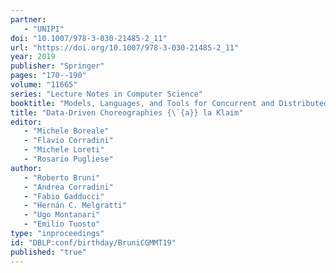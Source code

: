 ```yaml
---
partner: 
   - "UNIPI"
doi: "10.1007/978-3-030-21485-2_11"
url: "https://doi.org/10.1007/978-3-030-21485-2_11"
year: 2019
publisher: "Springer"
pages: "170--190"
volume: "11665"
series: "Lecture Notes in Computer Science"
booktitle: "Models, Languages, and Tools for Concurrent and Distributed Programming - Essays Dedicated to Rocco De Nicola on the Occasion of His 65th Birthday"
title: "Data-Driven Choreographies {\`{a}} la Klaim"
editor: 
   - "Michele Boreale"
   - "Flavio Corradini"
   - "Michele Loreti"
   - "Rosario Pugliese"
author: 
   - "Roberto Bruni"
   - "Andrea Corradini"
   - "Fabio Gadducci"
   - "Hernán C. Melgratti"
   - "Ugo Montanari"
   - "Emilio Tuosto"
type: "inproceedings"
id: "DBLP:conf/birthday/BruniCGMMT19"
published: "true"
---
```

